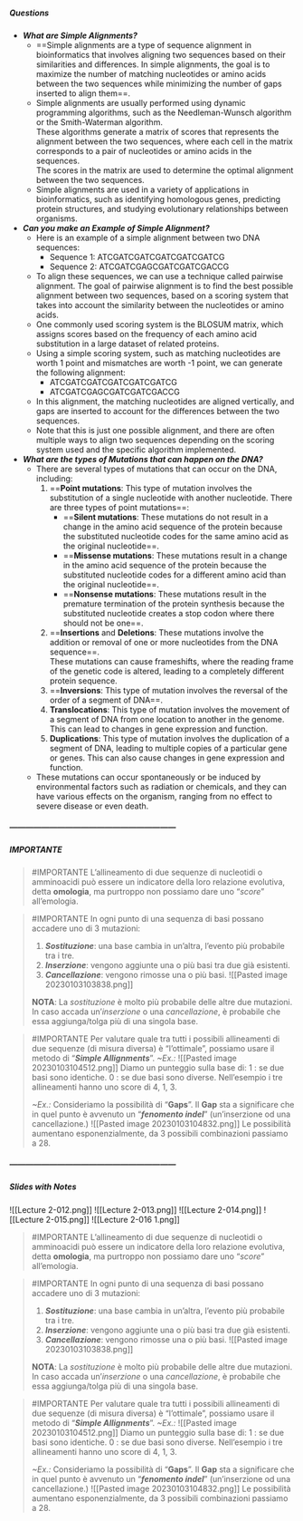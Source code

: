 ##### Questions
- ***What are Simple Alignments?***
	- ==Simple alignments are a type of sequence alignment in bioinformatics that involves aligning two sequences based on their similarities and differences. In simple alignments, the goal is to maximize the number of matching nucleotides or amino acids between the two sequences while minimizing the number of gaps inserted to align them==.
	- Simple alignments are usually performed using dynamic programming algorithms, such as the Needleman-Wunsch algorithm or the Smith-Waterman algorithm. <br>These algorithms generate a matrix of scores that represents the alignment between the two sequences, where each cell in the matrix corresponds to a pair of nucleotides or amino acids in the sequences. <br>The scores in the matrix are used to determine the optimal alignment between the two sequences.
	- Simple alignments are used in a variety of applications in bioinformatics, such as identifying homologous genes, predicting protein structures, and studying evolutionary relationships between organisms.
- ***Can you make an Example of Simple Alignment?***
	- Here is an example of a simple alignment between two DNA sequences:
		- Sequence 1: ATCGATCGATCGATCGATCGATCG
		- Sequence 2: ATCGATCGAGCGATCGATCGACCG
	- To align these sequences, we can use a technique called pairwise alignment. The goal of pairwise alignment is to find the best possible alignment between two sequences, based on a scoring system that takes into account the similarity between the nucleotides or amino acids.
	- One commonly used scoring system is the BLOSUM matrix, which assigns scores based on the frequency of each amino acid substitution in a large dataset of related proteins.
	- Using a simple scoring system, such as matching nucleotides are worth 1 point and mismatches are worth -1 point, we can generate the following alignment:
		- ATCGATCGATCGATCGATCGATCG
		- ATCGATCGAGCGATCGATCGACCG
	- In this alignment, the matching nucleotides are aligned vertically, and gaps are inserted to account for the differences between the two sequences.
	- Note that this is just one possible alignment, and there are often multiple ways to align two sequences depending on the scoring system used and the specific algorithm implemented.
- ***What are the types of Mutations that can happen on the DNA?***
	- There are several types of mutations that can occur on the DNA, including:
	   1. ==**Point mutations**: This type of mutation involves the substitution of a single nucleotide with another nucleotide. There are three types of point mutations==:
		   - ==**Silent mutations**: These mutations do not result in a change in the amino acid sequence of the protein because the substituted nucleotide codes for the same amino acid as the original nucleotide==.
		   - ==**Missense mutations**: These mutations result in a change in the amino acid sequence of the protein because the substituted nucleotide codes for a different amino acid than the original nucleotide==.
		   - ==**Nonsense mutations**: These mutations result in the premature termination of the protein synthesis because the substituted nucleotide creates a stop codon where there should not be one==.
	   2. ==**Insertions** and **Deletions**: These mutations involve the addition or removal of one or more nucleotides from the DNA sequence==. <br>These mutations can cause frameshifts, where the reading frame of the genetic code is altered, leading to a completely different protein sequence.
	   3. ==**Inversions**: This type of mutation involves the reversal of the order of a segment of DNA==.
	   4. **Translocations**: This type of mutation involves the movement of a segment of DNA from one location to another in the genome. This can lead to changes in gene expression and function.
	   5. **Duplications**: This type of mutation involves the duplication of a segment of DNA, leading to multiple copies of a particular gene or genes. This can also cause changes in gene expression and function.
	- These mutations can occur spontaneously or be induced by environmental factors such as radiation or chemicals, and they can have various effects on the organism, ranging from no effect to severe disease or even death.
##### —————————————————————
##### IMPORTANTE
> #IMPORTANTE L’allineamento di due sequenze di nucleotidi o amminoacidi può essere un indicatore della loro relazione evolutiva, detta **omologia**, ma purtroppo non possiamo dare uno “*score*” all’emologia.

> #IMPORTANTE In ogni punto di una sequenza di basi possano accadere uno di 3 mutazioni:
> 1. ***Sostituzione***: una base cambia in un’altra, l’evento più probabile tra i tre.
> 2. ***Inserzione***: vengono aggiunte una o più basi tra due già esistenti.
> 3. ***Cancellazione***: vengono rimosse una o più basi.
> ![[Pasted image 20230103103838.png]]
> 
> **NOTA**:
> La *sostituzione* è molto più probabile delle altre due mutazioni.
> In caso accada un’*inserzione* o una *cancellazione*, è probabile che essa aggiunga/tolga più di una singola base.

> #IMPORTANTE Per valutare quale tra tutti i possibili allineamenti di due sequenze (di misura diversa) è “l’ottimale”, possiamo usare il metodo di “***Simple Allignments***”.
> *~Ex.:*
> ![[Pasted image 20230103104512.png]]
> Diamo un punteggio sulla base di:
> $1$ : se due basi sono identiche.
> $0$ : se due basi sono diverse.
> Nell’esempio i tre allineamenti hanno uno score di 4, 1, 3.
> 
> *~Ex.:* Consideriamo la possibilità di “**Gaps**”.
> Il **Gap** sta a significare che in quel punto è avvenuto un “***fenomento indel***” (un’inserzione od una cancellazione.)
> ![[Pasted image 20230103104832.png]]
> Le possibilità aumentano esponenzialmente, da 3 possibili combinazioni passiamo a 28.

##### —————————————————————
##### Slides with Notes
![[Lecture 2-012.png]] ![[Lecture 2-013.png]] ![[Lecture 2-014.png]] ![[Lecture 2-015.png]] ![[Lecture 2-016 1.png]]

> #IMPORTANTE L’allineamento di due sequenze di nucleotidi o amminoacidi può essere un indicatore della loro relazione evolutiva, detta **omologia**, ma purtroppo non possiamo dare uno “*score*” all’emologia.

> #IMPORTANTE In ogni punto di una sequenza di basi possano accadere uno di 3 mutazioni:
> 1. ***Sostituzione***: una base cambia in un’altra, l’evento più probabile tra i tre.
> 2. ***Inserzione***: vengono aggiunte una o più basi tra due già esistenti.
> 3. ***Cancellazione***: vengono rimosse una o più basi.
> ![[Pasted image 20230103103838.png]]
> 
> **NOTA**:
> La *sostituzione* è molto più probabile delle altre due mutazioni.
> In caso accada un’*inserzione* o una *cancellazione*, è probabile che essa aggiunga/tolga più di una singola base.

> #IMPORTANTE Per valutare quale tra tutti i possibili allineamenti di due sequenze (di misura diversa) è “l’ottimale”, possiamo usare il metodo di “***Simple Allignments***”.
> *~Ex.:*
> ![[Pasted image 20230103104512.png]]
> Diamo un punteggio sulla base di:
> $1$ : se due basi sono identiche.
> $0$ : se due basi sono diverse.
> Nell’esempio i tre allineamenti hanno uno score di 4, 1, 3.
> 
> *~Ex.:* Consideriamo la possibilità di “**Gaps**”.
> Il **Gap** sta a significare che in quel punto è avvenuto un “***fenomento indel***” (un’inserzione od una cancellazione.)
> ![[Pasted image 20230103104832.png]]
> Le possibilità aumentano esponenzialmente, da 3 possibili combinazioni passiamo a 28.